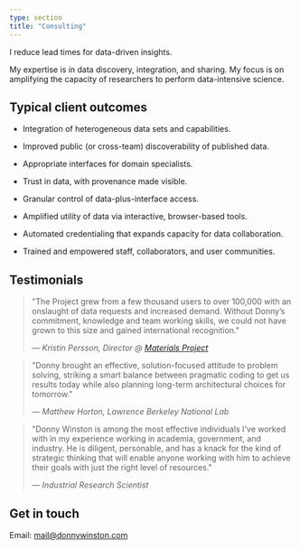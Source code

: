 ```yaml
---
type: section
title: "Consulting"
---
```


I reduce lead times for data-driven insights.

My expertise is in data discovery, integration, and sharing. My focus is on
amplifying the capacity of researchers to perform data-intensive science.

## Typical client outcomes

* Integration of heterogeneous data sets and capabilities.

* Improved public (or cross-team) discoverability of published data.

* Appropriate interfaces for domain specialists.

* Trust in data, with provenance made visible.

* Granular control of data-plus-interface access.

* Amplified utility of data via interactive, browser-based tools.
 
* Automated credentialing that expands capacity for data collaboration.

* Trained and empowered staff, collaborators, and user communities.

## Testimonials

> "The Project grew from a few thousand users to over 100,000 with an onslaught of data
requests and increased demand. Without Donny’s commitment, knowledge and team working skills, we could not have
grown to this size and gained international recognition."
>
> &mdash; <cite>Kristin Persson, Director @ [Materials Project](https://www.materialsproject.org)</cite>

> "Donny brought an effective,
solution-focused attitude to problem solving, striking a smart balance between pragmatic coding to get us results today
while also planning long-term architectural choices for tomorrow."
>
> &mdash; <cite>Matthew Horton, Lawrence Berkeley National Lab</cite>

> "Donny Winston is among the most effective individuals I've worked with in my experience working in academia,
government, and industry.  He is diligent, personable, and has a knack for the kind of strategic thinking that will
enable anyone working with him to achieve their goals with just the right level of resources."
>
> &mdash; <cite>Industrial Research Scientist</cite>


## Get in touch

Email: [mail@donnywinston.com](mailto:mail@donnywinston.com)